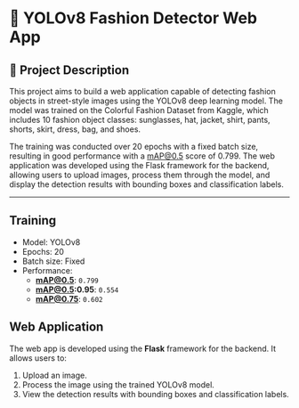 # 👗 YOLOv8 Fashion Detector Web App

## 📌 Project Description

This project aims to build a web application capable of detecting fashion objects in street-style images using the YOLOv8 deep learning model. The model was trained on the Colorful Fashion Dataset from Kaggle, which includes 10 fashion object classes: sunglasses, hat, jacket, shirt, pants, shorts, skirt, dress, bag, and shoes.

The training was conducted over 20 epochs with a fixed batch size, resulting in good performance with a mAP@0.5 score of 0.799. The web application was developed using the Flask framework for the backend, allowing users to upload images, process them through the model, and display the detection results with bounding boxes and classification labels.

---

## Training
- Model: YOLOv8  
- Epochs: 20  
- Batch size: Fixed  
- Performance:
  - **mAP@0.5**: `0.799`
  - **mAP@0.5:0.95**: `0.554`
  - **mAP@0.75**: `0.602`

## Web Application
The web app is developed using the **Flask** framework for the backend. It allows users to:

1. Upload an image.
2. Process the image using the trained YOLOv8 model.
3. View the detection results with bounding boxes and classification labels.
